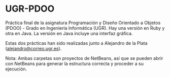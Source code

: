 # UGR-PDOO
Práctica final de la asignatura Programación y Diseño Orientado a Objetos (PDOO) - Grado en Ingeniería Informática (UGR). Hay una versión en Ruby y otra en Java. La versión en Java incluye una interfaz gráfica.

Estas dos prácticas han sido realizadas junto a Alejandro de la Plata (alejandro@correo.ugr.es).

Nota: Ambas carpetas son proyectos de NetBeans, así que se pueden abrir con NetBeans para generar la estructura correcta y proceder a su ejecución.
